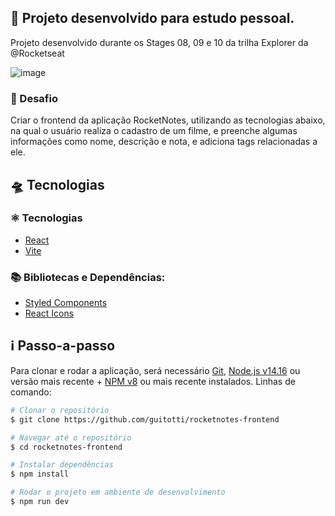 ## 🧩 **Projeto desenvolvido para estudo pessoal.**

Projeto desenvolvido durante os Stages 08, 09 e 10 da trilha Explorer da @Rocketseat

![image](https://github.com/guitotti/rocketnotes-frontend/assets/62620636/9a9d2d38-7453-4a3b-873a-34cb29229ed6)

### 🎯 Desafio

Criar o frontend da aplicação RocketNotes, utilizando as tecnologias abaixo, na qual o usuário realiza o cadastro de um filme, e preenche algumas informações como nome, descrição e nota, e adiciona tags relacionadas a ele. 

## 🛸 Tecnologias

### ⚛️ Tecnologias 
- [React](https://react.dev)
- [Vite](https://vitejs.dev) 

### 📚 Bibliotecas e Dependências:
- [Styled Components](https://styled-components.com)
- [React Icons](https://www.npmjs.com/package/react-icons)

## :information_source: Passo-a-passo

Para clonar e rodar a aplicação, será necessário [Git](https://git-scm.com), [Node.js v14.16](https://nodejs.org/en/) ou versão mais recente + [NPM v8](https://nodejs.org/en/) ou mais recente instalados. 
Linhas de comando:

```bash
# Clonar o repositório
$ git clone https://github.com/guitotti/rocketnotes-frontend

# Navegar até o repositório
$ cd rocketnotes-frontend

# Instalar dependências
$ npm install

# Rodar o projeto em ambiente de desenvolvimento
$ npm run dev
```
